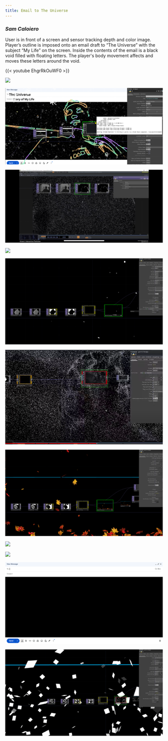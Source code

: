 ```yaml
---
title: Email to The Universe
---
```



### _Sam Caloiero_

User is in front of a screen and sensor tracking depth and color image. Player’s outline is imposed onto an email draft to “The Universe” with the subject “My Life” on the screen. Inside the contents of the email is a black void filled with floating letters. The player's body movement affects and moves these letters around the void.

{{< youtube EhgrRkOuWF0 >}}

![](image1.gif)

![](image2.png)

![](image3.png)

![](image4.gif)

![](image5.gif)

![](image6.png)

![](image7.gif)

![](image8.gif)

![](image9.gif)

![](image10.png)

![](image11.gif)